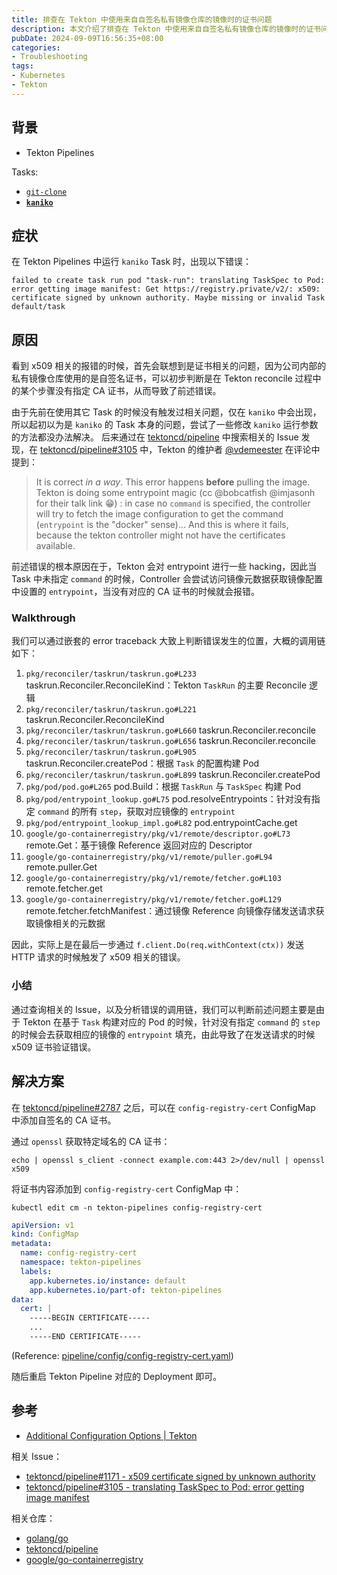```yaml
---
title: 排查在 Tekton 中使用来自自签名私有镜像仓库的镜像时的证书问题
description: 本文介绍了排查在 Tekton 中使用来自自签名私有镜像仓库的镜像时的证书问题的症状、原因以及解决方案。
pubDate: 2024-09-09T16:56:35+08:00
categories:
- Troubleshooting
tags:
- Kubernetes
- Tekton
---
```


## 背景

- Tekton Pipelines

Tasks:

- [`git-clone`](https://hub.tekton.dev/tekton/task/git-clone)
- **[`kaniko`](https://hub.tekton.dev/tekton/task/kaniko)**

## 症状

在 Tekton Pipelines 中运行 `kaniko` Task 时，出现以下错误：

```plaintext
failed to create task run pod "task-run": translating TaskSpec to Pod: error getting image manifest: Get https://registry.private/v2/: x509: certificate signed by unknown authority. Maybe missing or invalid Task default/task
```

## 原因

看到 x509 相关的报错的时候，首先会联想到是证书相关的问题，因为公司内部的私有镜像仓库使用的是自签名证书，可以初步判断是在 Tekton reconcile 过程中的某个步骤没有指定 CA 证书，从而导致了前述错误。

由于先前在使用其它 Task 的时候没有触发过相关问题，仅在 `kaniko` 中会出现，所以起初以为是 `kaniko` 的 Task 本身的问题，尝试了一些修改 `kaniko` 运行参数的方法都没办法解决。
后来通过在 [tektoncd/pipeline](https://github.com/tektoncd/pipeline) 中搜索相关的 Issue 发现，在 [tektoncd/pipeline#3105](https://github.com/tektoncd/pipeline/issues/3105) 中，Tekton 的维护者 [@vdemeester](https://github.com/vdemeester) 在评论中提到：

> It is correct *in a way*. This error happens **before** pulling the image. Tekton is doing some entrypoint magic (cc @bobcatfish @imjasonh for their talk link 😁) : in case no `command` is specified, the controller will try to fetch the image configuration to get the command (`entrypoint` is the "docker" sense)… And this is where it fails, because the tekton controller might not have the certificates available.

前述错误的根本原因在于，Tekton 会对 entrypoint 进行一些 hacking，因此当 Task 中未指定 `command` 的时候，Controller 会尝试访问镜像元数据获取镜像配置中设置的 `entrypoint`，当没有对应的 CA 证书的时候就会报错。

### Walkthrough

我们可以通过嵌套的 error traceback 大致上判断错误发生的位置，大概的调用链如下：

1. `pkg/reconciler/taskrun/taskrun.go#L233` taskrun.Reconciler.ReconcileKind：Tekton `TaskRun` 的主要 Reconcile 逻辑
2. `pkg/reconciler/taskrun/taskrun.go#L221` taskrun.Reconciler.ReconcileKind
3. `pkg/reconciler/taskrun/taskrun.go#L660` taskrun.Reconciler.reconcile
4. `pkg/reconciler/taskrun/taskrun.go#L656` taskrun.Reconciler.reconcile
5. `pkg/reconciler/taskrun/taskrun.go#L905` taskrun.Reconciler.createPod：根据 `Task` 的配置构建 Pod
6. `pkg/reconciler/taskrun/taskrun.go#L899` taskrun.Reconciler.createPod
7. `pkg/pod/pod.go#L265` pod.Build：根据 `TaskRun` 与 `TaskSpec` 构建 Pod
8. `pkg/pod/entrypoint_lookup.go#L75` pod.resolveEntrypoints：针对没有指定 `command` 的所有 `step`，获取对应镜像的 `entrypoint`
9. `pkg/pod/entrypoint_lookup_impl.go#L82` pod.entrypointCache.get
10. `google/go-containerregistry/pkg/v1/remote/descriptor.go#L73` remote.Get：基于镜像 Reference 返回对应的 Descriptor
11. `google/go-containerregistry/pkg/v1/remote/puller.go#L94` remote.puller.Get
12. `google/go-containerregistry/pkg/v1/remote/fetcher.go#L103` remote.fetcher.get
13. `google/go-containerregistry/pkg/v1/remote/fetcher.go#L129` remote.fetcher.fetchManifest：通过镜像 Reference 向镜像存储发送请求获取镜像相关的元数据

因此，实际上是在最后一步通过 `f.client.Do(req.withContext(ctx))` 发送 HTTP 请求的时候触发了 x509 相关的错误。

### 小结

通过查询相关的 Issue，以及分析错误的调用链，我们可以判断前述问题主要是由于 Tekton 在基于 `Task` 构建对应的 Pod 的时候，针对没有指定 `command` 的 `step` 的时候会去获取相应的镜像的 `entrypoint` 填充，由此导致了在发送请求的时候 x509 证书验证错误。

## 解决方案

在 [tektoncd/pipeline#2787](https://github.com/tektoncd/pipeline/pull/2787) 之后，可以在 `config-registry-cert` ConfigMap 中添加自签名的 CA 证书。

通过 `openssl` 获取特定域名的 CA 证书：

```shell
echo | openssl s_client -connect example.com:443 2>/dev/null | openssl x509
```

将证书内容添加到 `config-registry-cert` ConfigMap 中：

```shell
kubectl edit cm -n tekton-pipelines config-registry-cert
```

```yaml
apiVersion: v1
kind: ConfigMap
metadata:
  name: config-registry-cert
  namespace: tekton-pipelines
  labels:
    app.kubernetes.io/instance: default
    app.kubernetes.io/part-of: tekton-pipelines
data:
  cert: |
    -----BEGIN CERTIFICATE-----
    ...
    -----END CERTIFICATE-----
```

(Reference: [pipeline/config/config-registry-cert.yaml](https://github.com/tektoncd/pipeline/blob/main/config/config-registry-cert.yaml))

随后重启 Tekton Pipeline 对应的 Deployment 即可。

## 参考

- [Additional Configuration Options | Tekton](https://tekton.dev/vault/pipelines-main/additional-configs/#configuring-self-signed-cert-for-private-registry)

相关 Issue：

- [tektoncd/pipeline#1171 - x509 certificate signed by unknown authority](https://github.com/tektoncd/pipeline/issues/1171)
- [tektoncd/pipeline#3105 - translating TaskSpec to Pod: error getting image manifest](https://github.com/tektoncd/pipeline/issues/3105)

相关仓库：

- [golang/go](https://github.com/golang/go)
- [tektoncd/pipeline](https://github.com/tektoncd/pipeline)
- [google/go-containerregistry](https://github.com/google/go-containerregistry)
